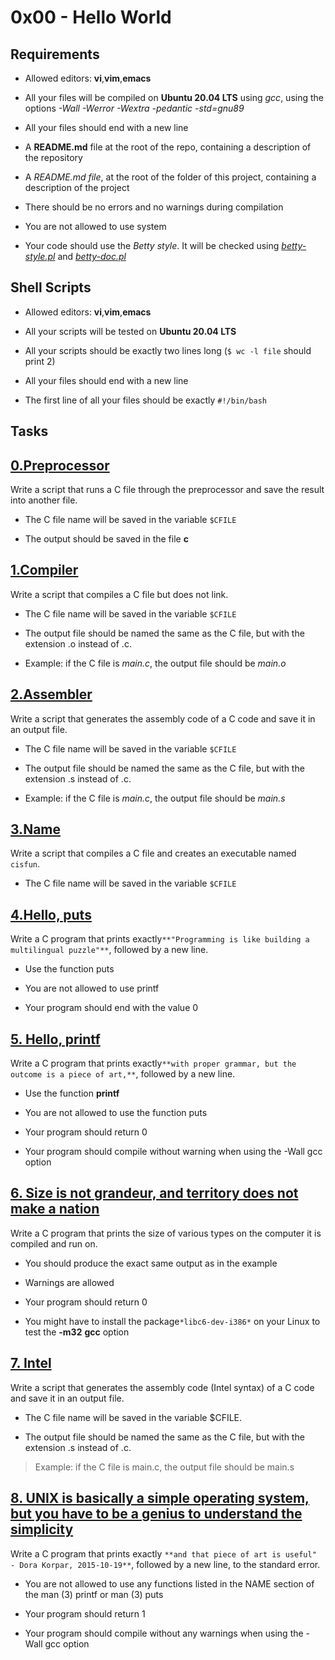 # 0x00 - Hello World
## Requirements
- Allowed editors: **vi**,**vim**,**emacs**

- All your files will be compiled on **Ubuntu 20.04 LTS** using *gcc*, using the options *-Wall -Werror -Wextra -pedantic -std=gnu89*

- All your files should end with a new line

- A **README.md** file at the root of the repo, containing a description of the repository

- A *README.md file*, at the root of the folder of this project, containing a description of the project

- There should be no errors and no warnings during compilation

- You are not allowed to use system

- Your code should use the *Betty style*. It will be checked using [*betty-style.pl*](https://github.com/holbertonschool/Betty/blob/master/betty-style.pl) and [*betty-doc.pl*](https://github.com/holbertonschool/Betty/blob/master/betty-doc.pl)

## Shell Scripts
- Allowed editors: **vi**,**vim**,**emacs**

- All your scripts will be tested on **Ubuntu 20.04 LTS**

- All your scripts should be exactly two lines long (``$ wc -l file`` should print 2)

- All your files should end with a new line

- The first line of all your files should be exactly ``#!/bin/bash``
## Tasks
## [0.Preprocessor](0-preprocessor)
Write a script that runs a C file through the preprocessor and save the result into another file.

- The C file name will be saved in the variable ``$CFILE``

- The output should be saved in the file **c**
## [1.Compiler](1-compiler)
Write a script that compiles a C file but does not link.

- The C file name will be saved in the variable ``$CFILE``

- The output file should be named the same as the C file, but with the extension .o instead of .c.

* Example: if the C file is *main.c*, the output file should be *main.o*
## [2.Assembler](2-assembler)
Write a script that generates the assembly code of a C code and save it in an output file.

- The C file name will be saved in the variable ``$CFILE``

- The output file should be named the same as the C file, but with the extension .s instead of .c.

* Example: if the C file is *main.c*, the output file should be *main.s*
## [3.Name](3-name)
Write a script that compiles a C file and creates an executable named ``cisfun``.

- The C file name will be saved in the variable ``$CFILE``
## [4.Hello, puts](4-puts.c)
Write a C program that prints exactly``**"Programming is like building a multilingual puzzle"**``, followed by a new line.

- Use the function puts

- You are not allowed to use printf

- Your program should end with the value 0
## [5. Hello, printf](5-printf.c)
Write a C program that prints exactly``**with proper grammar, but the outcome is a piece of art,**``, followed by a new line.

- Use the function **printf**

- You are not allowed to use the function puts

- Your program should return 0

- Your program should compile without warning when using the -Wall gcc option
## [6. Size is not grandeur, and territory does not make a nation](6-size.c)
Write a C program that prints the size of various types on the computer it is compiled and run on.

- You should produce the exact same output as in the example

- Warnings are allowed

- Your program should return 0

- You might have to install the package``*libc6-dev-i386*`` on your Linux to test the **-m32** **gcc** option
## [7. Intel](100-intel)
Write a script that generates the assembly code (Intel syntax) of a C code and save it in an output file.

- The C file name will be saved in the variable $CFILE.

- The output file should be named the same as the C file, but with the extension .s instead of .c.

> Example: if the C file is main.c, the output file should be main.s
## [8. UNIX is basically a simple operating system, but you have to be a genius to understand the simplicity](101-quote.c)
Write a C program that prints exactly ``**and that piece of art is useful" - Dora Korpar, 2015-10-19**``, followed by a new line, to the standard error.

- You are not allowed to use any functions listed in the NAME section of the man (3) printf or man (3) puts

- Your program should return 1

- Your program should compile without any warnings when using the -Wall gcc option
